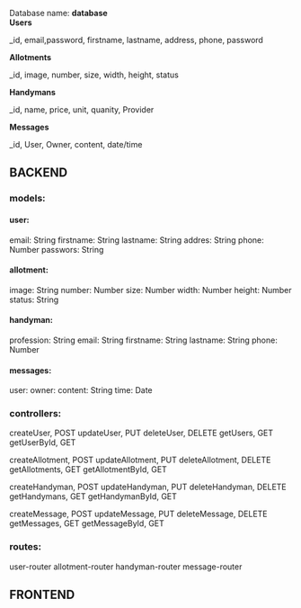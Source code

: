 Database name:
<b>database</b>
  <br>
<b>Users</b>

_id, email,password, firstname, lastname, address, phone, password


<b>Allotments</b>

_id, image, number, size, width, height, status

<b>Handymans</b>

_id, name, price, unit, quanity, Provider

<b>Messages</b>

_id, User, Owner, content, date/time

<h2>BACKEND</h2>
<h3>models:</h3>

<h4>user:</h4>
email: String
firstname: String
lastname: String
addres: String
phone: Number 
passwors: String

<h4>allotment:</h4>
image: String
number: Number
size: Number
width: Number
height: Number
status: String

<h4>handyman:</h4>
profession: String
email: String
firstname: String
lastname: String
phone: Number

<h4>messages:</h4>
user:
owner:
content: String
time: Date

<h3>controllers:</h3>
createUser, POST
updateUser, PUT
deleteUser, DELETE
getUsers, GET
getUserById, GET

createAllotment, POST
updateAllotment, PUT
deleteAllotment, DELETE
getAllotments, GET
getAllotmentById, GET

createHandyman, POST
updateHandyman, PUT
deleteHandyman, DELETE
getHandymans, GET
getHandymanById, GET

createMessage, POST
updateMessage, PUT
deleteMessage, DELETE
getMessages, GET
getMessageById, GET

<h3>routes:</h3>
user-router
allotment-router
handyman-router
message-router

<h2>FRONTEND</h2>

